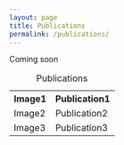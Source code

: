 ```yaml
---
layout: page
title: Publications
permalink: /publications/
---
```


Coming soon

<table style="width:100%">
  <caption>Publications</caption>
  <tr>
    <th>Image1</th>
    <th>Publication1</th>
  </tr>
  <tr>
    <td>Image2</td>
    <td>Publication2</td>
  </tr>
  <tr>
    <td>Image3</td>
    <td>Publication3</td>
  </tr>
</table>
